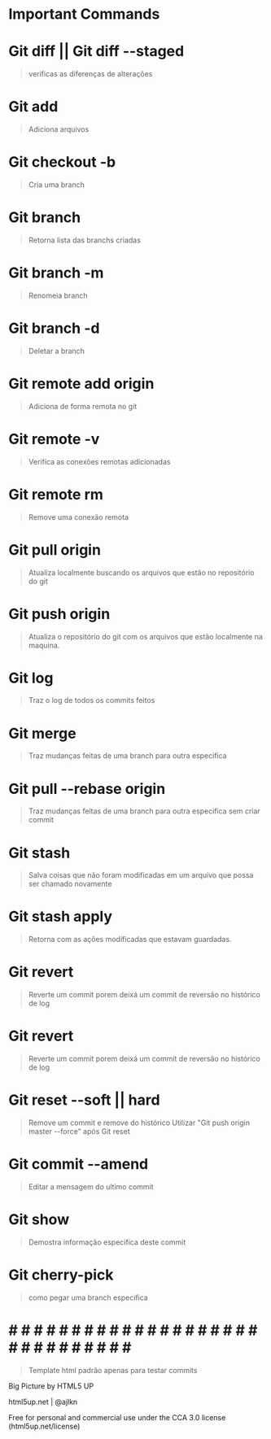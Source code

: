 # Important Commands

# Git diff  <opcinal arquivo> || Git diff  --staged
> verificas as diferenças de alterações

# Git add <Nome arquivo>
> Adiciona arquivos

# Git checkout -b <Nome da branch>
> Cria uma branch

# Git branch 
> Retorna lista das branchs criadas

# Git branch -m <Nome da branch>
> Renomeia branch

# Git branch -d <Nome da branch>
> Deletar a branch

# Git remote add origin <Url do git>
> Adiciona de forma remota no git

#  Git remote -v
> Verifica as conexões remotas adicionadas

#  Git remote rm
> Remove uma conexão remota

# Git pull origin <Nome da branch>
> Atualiza localmente buscando os arquivos que estão no repositório do git

# Git push origin <Nome da branch>
> Atualiza o repositório do git com os arquivos que estão localmente na maquina.

# Git log
> Traz o log de todos os commits feitos

# Git merge <nome da branch>
> Traz mudanças feitas de uma branch para outra especifica

# Git pull --rebase origin <nome da branch>
> Traz mudanças feitas de uma branch para outra especifica sem criar commit

# Git stash
> Salva coisas que não foram modificadas em um arquivo que possa ser chamado novamente

# Git stash apply 
> Retorna com as ações modificadas que estavam guardadas.

# Git revert <Hash do commit>
> Reverte um commit porem deixá um commit de reversão no histórico de log

# Git revert <Hash do commit>
> Reverte um commit porem deixá um commit de reversão no histórico de log

# Git reset --soft || hard
> Remove um commit e remove do histórico 
> Utilizar "Git push origin master --force" após Git reset

# Git commit --amend
> Editar a mensagem do ultimo commit

# Git show <Hash especifico>
> Demostra informação especifica deste commit

# Git cherry-pick <Hash>
> como pegar uma branch especifica

# # # # # # # # # # # # # # # # # # # # # # # # # # # # # # # #
> Template html padrão apenas para testar commits

Big Picture by HTML5 UP

html5up.net | @ajlkn

Free for personal and commercial use under the CCA 3.0 license (html5up.net/license)
